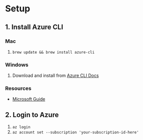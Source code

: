# Setup

## 1. Install Azure CLI
### Mac
1. `brew update && brew install azure-cli`
### Windows
1. Download and install from [Azure CLI Docs](https://learn.microsoft.com/en-us/cli/azure/install-azure-cli-windows?tabs=azure-cli)
### Resources
- [Microsoft Guide](https://learn.microsoft.com/en-us/cli/azure/install-azure-cli)


## 2. Login to Azure
1. `az login`
2. `az account set --subscription 'your-subscription-id-here'`